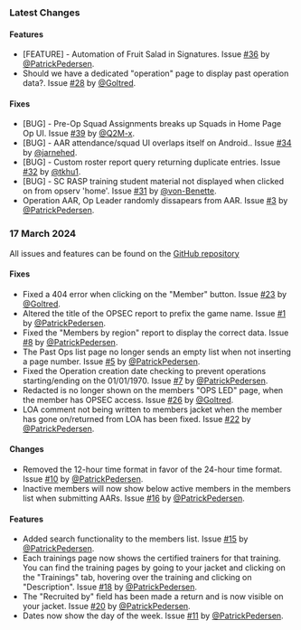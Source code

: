 ### Latest Changes

#### Features

* [FEATURE] - Automation of Fruit Salad in Signatures. Issue [#36](https://github.com/THE-BWC/OpServ-Issues/issues/36) by [@PatrickPedersen](https://github.com/PatrickPedersen).
* Should we have a dedicated "operation" page to display past operation data?. Issue [#28](https://github.com/THE-BWC/OpServ-Issues/issues/28) by [@Goltred](https://github.com/Goltred).

#### Fixes

* [BUG] - Pre-Op Squad Assignments breaks up Squads in Home Page Op UI. Issue [#39](https://github.com/THE-BWC/OpServ-Issues/issues/39) by [@Q2M-x](https://github.com/Q2M-x).
* [BUG] - AAR attendance/squad UI overlaps itself on Android.. Issue [#34](https://github.com/THE-BWC/OpServ-Issues/issues/34) by [@jarnehed](https://github.com/jarnehed).
* [BUG] - Custom roster report query returning duplicate entries. Issue [#32](https://github.com/THE-BWC/OpServ-Issues/issues/32) by [@tkhu1](https://github.com/tkhu1).
* [BUG] - SC RASP training student material not displayed when clicked on from opserv 'home'. Issue [#31](https://github.com/THE-BWC/OpServ-Issues/issues/31) by [@von-Benette](https://github.com/von-Benette).
* Operation AAR, Op Leader randomly dissapears from AAR. Issue [#3](https://github.com/THE-BWC/OpServ-Issues/issues/3) by [@PatrickPedersen](https://github.com/PatrickPedersen).

### 17 March 2024
All issues and features can be found on the [GitHub repository](https://github.com/THE-BWC/OpServ-Issues/issues/)

#### Fixes
* Fixed a 404 error when clicking on the "Member" button. Issue [#23](https://github.com/THE-BWC/OpServ-Issues/issues/23) by [@Goltred](https://github.com/Goltred).
* Altered the title of the OPSEC report to prefix the game name. Issue [#1](https://github.com/THE-BWC/OpServ-Issues/issues/1) by [@PatrickPedersen](https://github.com/PatrickPedersen).
* Fixed the "Members by region" report to display the correct data. Issue [#8](https://github.com/THE-BWC/OpServ-Issues/issues/8) by [@PatrickPedersen](https://github.com/PatrickPedersen).
* The Past Ops list page no longer sends an empty list when not inserting a page number. Issue [#5](https://github.com/THE-BWC/OpServ-Issues/issues/5) by [@PatrickPedersen](https://github.com/PatrickPedersen).
* Fixed the Operation creation date checking to prevent operations starting/ending on the 01/01/1970. Issue [#7](https://github.com/THE-BWC/OpServ-Issues/issues/7) by [@PatrickPedersen](https://github.com/PatrickPedersen).
* Redacted is no longer shown on the members "OPS LED" page, when the member has OPSEC access. Issue [#26](https://github.com/THE-BWC/OpServ-Issues/issues/26) by [@Goltred](https://github.com/Goltred).
* LOA comment not being written to members jacket when the member has gone on/returned from LOA has been fixed. Issue [#22](https://github.com/THE-BWC/OpServ-Issues/issues/22) by [@PatrickPedersen](https://github.com/PatrickPedersen).
  
#### Changes
* Removed the 12-hour time format in favor of the 24-hour time format. Issue [#10](https://github.com/THE-BWC/OpServ-Issues/issues/10) by [@PatrickPedersen](https://github.com/PatrickPedersen).
* Inactive members will now show below active members in the members list when submitting AARs. Issue [#16](https://github.com/THE-BWC/OpServ-Issues/issues/16) by [@PatrickPedersen](https://github.com/PatrickPedersen).

#### Features
* Added search functionality to the members list. Issue [#15](https://github.com/THE-BWC/OpServ-Issues/issues/15) by [@PatrickPedersen](https://github.com/PatrickPedersen).
* Each trainings page now shows the certified trainers for that training. You can find the training pages by going to your jacket and clicking on the "Trainings" tab, hovering over the training and clicking on "Description". Issue [#18](https://github.com/THE-BWC/OpServ-Issues/issues/18) by [@PatrickPedersen](https://github.com/PatrickPedersen).
* The "Recruited by" field has been made a return and is now visible on your jacket. Issue [#20](https://github.com/THE-BWC/OpServ-Issues/issues/20) by [@PatrickPedersen](https://github.com/PatrickPedersen).
* Dates now show the day of the week. Issue [#11](https://github.com/THE-BWC/OpServ-Issues/issues/11) by [@PatrickPedersen](https://github.com/PatrickPedersen).
